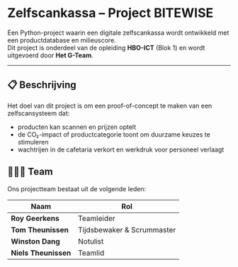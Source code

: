 # Zelfscankassa – Project BITEWISE

Een Python-project waarin een digitale zelfscankassa wordt ontwikkeld met een productdatabase en milieuscore.  
Dit project is onderdeel van de opleiding **HBO-ICT** (Blok 1) en wordt uitgevoerd door **Het G-Team**.

---

## 📋 Beschrijving
Het doel van dit project is om een proof-of-concept te maken van een zelfscansysteem dat:
- producten kan scannen en prijzen optelt  
- de CO₂-impact of productcategorie toont om duurzame keuzes te stimuleren  
- wachtrijen in de cafetaria verkort en werkdruk voor personeel verlaagt  


## 👨‍👩‍👦 Team

Ons projectteam bestaat uit de volgende leden:

| Naam                 | Rol                         |
|----------------------|-----------------------------|
| **Roy Geerkens**     | Teamleider                  |
| **Tom Theunissen**   | Tijdsbewaker & Scrummaster  |
| **Winston Dang**     | Notulist                    |
| **Niels Theunissen** | Teamlid                     |

